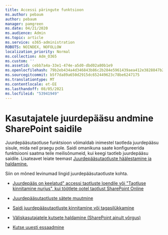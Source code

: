 ```yaml
---
title: Accessi päringute funktsioon
ms.author: pebaum
author: pebaum
manager: pamgreen
ms.date: 04/21/2020
ms.audience: Admin
ms.topic: article
ms.service: o365-administration
ROBOTS: NOINDEX, NOFOLLOW
localization_priority: Normal
ms.collection: Adm_O365
ms.custom: ''
ms.assetid: cebb7a4a-33e1-474e-a5d0-dbd02a80b1e9
ms.openlocfilehash: 79b2eb434a4d346843b86c2b284e5961439aea412e3828847b28927a08f17a70
ms.sourcegitcommit: b5f7da89a650d2915dc652449623c78be6247175
ms.translationtype: MT
ms.contentlocale: et-EE
ms.lasthandoff: 08/05/2021
ms.locfileid: "53941949"
---
```

# <a name="give-users-access-to-sharepoint-site"></a>Kasutajatele juurdepääsu andmine SharePoint saidile

Juurdepääsutaotluse funktsioon võimaldab inimestel taotleda juurdepääsu sisule, mida neil praegu pole. Saidi omanikuna saate konfigureerida funktsiooni saatma teile meilisõnumeid, kui keegi taotleb juurdepääsu saidile. Lisateavet leiate teemast [Juurdepääsutaotluste häälestamine ja haldamine.](https://support.office.com/article/set-up-and-manage-access-requests-94b26e0b-2822-49d4-929a-8455698654b3)

Siin on mõned levinumad lingid juurdepääsutaotluste kohta.

- [Juurdepääs on keelatud" accessi taotluste loendile või "Taotluse kinnitamine nurjus", kui töötlete ootel taotlust SharePoint Online](https://docs.microsoft.com/sharepoint/support/sharing-and-permissions/request-approval-failed)

- [Juurdepääsutaotluste sätete muutmine](https://support.office.com/article/set-up-and-manage-access-requests-94b26e0b-2822-49d4-929a-8455698654b3#bk_enableallow)

- [Saidi juurdepääsutaotluste kinnitamine või tagasilükkamine](https://support.office.com/article/set-up-and-manage-access-requests-94b26e0b-2822-49d4-929a-8455698654b3#__toc374462558)

- [Väliskasutajatele kutsete haldamine (SharePoint ainult võrgus)](https://support.office.com/article/set-up-and-manage-access-requests-94b26e0b-2822-49d4-929a-8455698654b3#__toc334189260)

- [Kutse uuesti essaadmine](https://support.office.com/article/set-up-and-manage-access-requests-94b26e0b-2822-49d4-929a-8455698654b3#__toc374462560)



